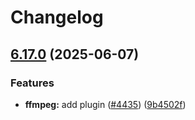 # Changelog

## [6.17.0](https://github.com/danielsogl/awesome-cordova-plugins/compare/ffmpeg-v6.16.0...ffmpeg-v6.17.0) (2025-06-07)


### Features

* **ffmpeg:** add plugin ([#4435](https://github.com/danielsogl/awesome-cordova-plugins/issues/4435)) ([9b4502f](https://github.com/danielsogl/awesome-cordova-plugins/commit/9b4502f9297d1a0a579db3fd0165c98e0897625e))
